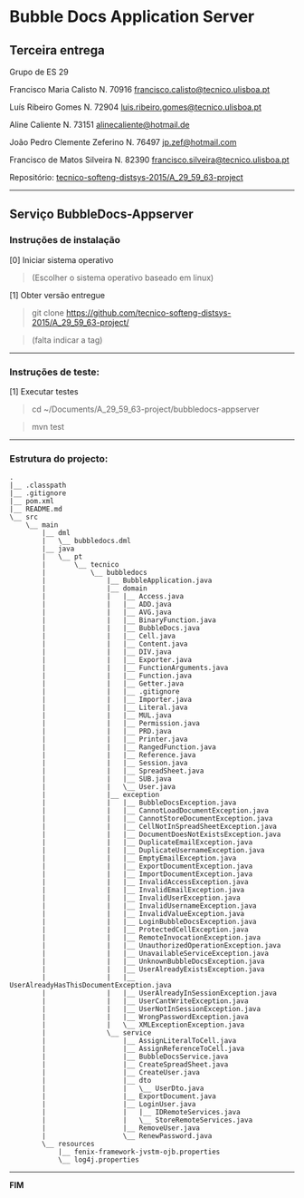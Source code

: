 # Bubble Docs Application Server

## Terceira entrega ##

Grupo de ES 29

Francisco Maria Calisto
    N. 70916
    francisco.calisto@tecnico.ulisboa.pt
    
Luís Ribeiro Gomes
    N. 72904
    luis.ribeiro.gomes@tecnico.ulisboa.pt
    
Aline Caliente
    N. 73151
    alinecaliente@hotmail.de
    
João Pedro Clemente Zeferino
    N. 76497
    jp.zef@hotmail.com
    
Francisco de Matos Silveira
    N. 82390
    francisco.silveira@tecnico.ulisboa.pt


Repositório:
[tecnico-softeng-distsys-2015/A_29_59_63-project](https://github.com/tecnico-softeng-distsys-2015/A_29_59_63-project)


-------------------------------------------------------------------------------

## Serviço BubbleDocs-Appserver

### Instruções de instalação 

[0] Iniciar sistema operativo

> (Escolher o sistema operativo baseado em linux)


[1] Obter versão entregue
> git clone https://github.com/tecnico-softeng-distsys-2015/A_29_59_63-project/

> (falta indicar a tag)


-------------------------------------------------------------------------------

### Instruções de teste: ###

[1] Executar testes
> cd ~/Documents/A_29_59_63-project/bubbledocs-appserver

> mvn test


-------------------------------------------------------------------------------

### Estrutura do projecto: ###

    .
    |__ .classpath
    |__ .gitignore
    |__ pom.xml
    |__ README.md
    \__ src
        \__ main
            |__ dml
            |   \__ bubbledocs.dml
            |__ java
            |   \__ pt
            |       \__ tecnico
            |           \__ bubbledocs
            |               |__ BubbleApplication.java
            |               |__ domain
            |               |   |__ Access.java
            |               |   |__ ADD.java
            |               |   |__ AVG.java
            |               |   |__ BinaryFunction.java
            |               |   |__ BubbleDocs.java
            |               |   |__ Cell.java
            |               |   |__ Content.java
            |               |   |__ DIV.java
            |               |   |__ Exporter.java
            |               |   |__ FunctionArguments.java
            |               |   |__ Function.java
            |               |   |__ Getter.java
            |               |   |__ .gitignore
            |               |   |__ Importer.java
            |               |   |__ Literal.java
            |               |   |__ MUL.java
            |               |   |__ Permission.java
            |               |   |__ PRD.java
            |               |   |__ Printer.java
            |               |   |__ RangedFunction.java
            |               |   |__ Reference.java
            |               |   |__ Session.java
            |               |   |__ SpreadSheet.java
            |               |   |__ SUB.java
            |               |   \__ User.java
            |               |__ exception
            |               |   |__ BubbleDocsException.java
            |               |   |__ CannotLoadDocumentException.java
            |               |   |__ CannotStoreDocumentException.java
            |               |   |__ CellNotInSpreadSheetException.java
            |               |   |__ DocumentDoesNotExistsException.java
            |               |   |__ DuplicateEmailException.java
            |               |   |__ DuplicateUsernameException.java
            |               |   |__ EmptyEmailException.java
            |               |   |__ ExportDocumentException.java
            |               |   |__ ImportDocumentException.java
            |               |   |__ InvalidAccessException.java
            |               |   |__ InvalidEmailException.java
            |               |   |__ InvalidUserException.java
            |               |   |__ InvalidUsernameException.java
            |               |   |__ InvalidValueException.java
            |               |   |__ LoginBubbleDocsException.java
            |               |   |__ ProtectedCellException.java
            |               |   |__ RemoteInvocationException.java
            |               |   |__ UnauthorizedOperationException.java
            |               |   |__ UnavailableServiceException.java
            |               |   |__ UnknownBubbleDocsException.java
            |               |   |__ UserAlreadyExistsException.java
            |               |   |__ UserAlreadyHasThisDocumentException.java
            |               |   |__ UserAlreadyInSessionException.java
            |               |   |__ UserCantWriteException.java
            |               |   |__ UserNotInSessionException.java
            |               |   |__ WrongPasswordException.java
            |               |   \__ XMLExceptionException.java
            |               \__ service
            |                   |__ AssignLiteralToCell.java
            |                   |__ AssignReferenceToCell.java
            |                   |__ BubbleDocsService.java
            |                   |__ CreateSpreadSheet.java
            |                   |__ CreateUser.java
            |                   |__ dto
            |                   |   \__ UserDto.java
            |                   |__ ExportDocument.java
            |                   |__ LoginUser.java
            |                   |   |__ IDRemoteServices.java
            |                   |   \__ StoreRemoteServices.java
            |                   |__ RemoveUser.java
            |                   \__ RenewPassword.java
            \__ resources
                |__ fenix-framework-jvstm-ojb.properties
                \__ log4j.properties


-------------------------------------------------------------------------------
**FIM**
